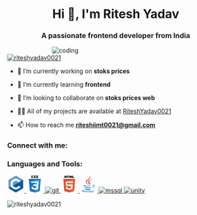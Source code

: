 <h1 align="center">Hi 👋, I'm Ritesh Yadav</h1>
<h3 align="center">A passionate frontend developer from India</h3>

<img align="right" alt="coding" width="400" src ="https://in.pinterest.com/pin/991214199244632996/">
<p align="left"> <a href="https://github.com/ryo-ma/github-profile-trophy"><img src="https://github-profile-trophy.vercel.app/?username=riteshyadav0021" alt="riteshyadav0021" /></a> </p>

- 🔭 I’m currently working on **stoks prices**

- 🌱 I’m currently learning **frontend**

- 👯 I’m looking to collaborate on **stoks prices web**

- 👨‍💻 All of my projects are available at [RiteshYadav0021](RiteshYadav0021)

- 📫 How to reach me **riteshiimt0021@gmail.com**

<h3 align="left">Connect with me:</h3>
<p align="left">
</p>

<h3 align="left">Languages and Tools:</h3>
<p align="left"> <a href="https://www.cprogramming.com/" target="_blank" rel="noreferrer"> <img src="https://raw.githubusercontent.com/devicons/devicon/master/icons/c/c-original.svg" alt="c" width="40" height="40"/> </a> <a href="https://www.w3schools.com/css/" target="_blank" rel="noreferrer"> <img src="https://raw.githubusercontent.com/devicons/devicon/master/icons/css3/css3-original-wordmark.svg" alt="css3" width="40" height="40"/> </a> <a href="https://git-scm.com/" target="_blank" rel="noreferrer"> <img src="https://www.vectorlogo.zone/logos/git-scm/git-scm-icon.svg" alt="git" width="40" height="40"/> </a> <a href="https://www.w3.org/html/" target="_blank" rel="noreferrer"> <img src="https://raw.githubusercontent.com/devicons/devicon/master/icons/html5/html5-original-wordmark.svg" alt="html5" width="40" height="40"/> </a> <a href="https://www.java.com" target="_blank" rel="noreferrer"> <img src="https://raw.githubusercontent.com/devicons/devicon/master/icons/java/java-original.svg" alt="java" width="40" height="40"/> </a> <a href="https://www.microsoft.com/en-us/sql-server" target="_blank" rel="noreferrer"> <img src="https://www.svgrepo.com/show/303229/microsoft-sql-server-logo.svg" alt="mssql" width="40" height="40"/> </a> <a href="https://unity.com/" target="_blank" rel="noreferrer"> <img src="https://www.vectorlogo.zone/logos/unity3d/unity3d-icon.svg" alt="unity" width="40" height="40"/> </a> </p>

<p><img align="center" src="https://github-readme-stats.vercel.app/api/top-langs?username=riteshyadav0021&show_icons=true&locale=en&layout=compact" alt="riteshyadav0021" /></p>
